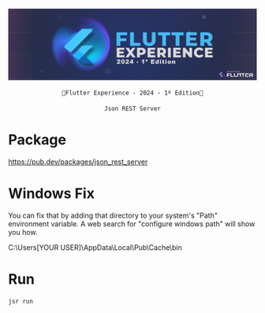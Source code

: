 <div align="center">

![Bomb Crypto Banner](https://raw.githubusercontent.com/newerton/images/main/academia-do-flutter/flutter-experience/flutter-experience-2024-1.png)

  
    📱Flutter Experience - 2024 - 1º Edition📱
    
    Json REST Server
  
  </div>

# Package

https://pub.dev/packages/json_rest_server

# Windows Fix
You can fix that by adding that directory to your system's "Path" environment variable.
A web search for "configure windows path" will show you how.

C:\Users\[YOUR USER]\AppData\Local\Pub\Cache\bin

# Run

```cli
jsr run
```